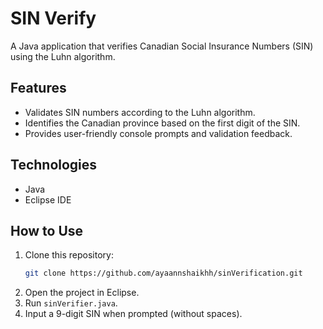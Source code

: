 # SIN Verify

A Java application that verifies Canadian Social Insurance Numbers (SIN) using the Luhn algorithm.

## Features

- Validates SIN numbers according to the Luhn algorithm.
- Identifies the Canadian province based on the first digit of the SIN.
- Provides user-friendly console prompts and validation feedback.

## Technologies

- Java
- Eclipse IDE

## How to Use

1. Clone this repository:
   ```bash
   git clone https://github.com/ayaannshaikhh/sinVerification.git
   ```
2. Open the project in Eclipse.
3. Run `sinVerifier.java`.
4. Input a 9-digit SIN when prompted (without spaces).
